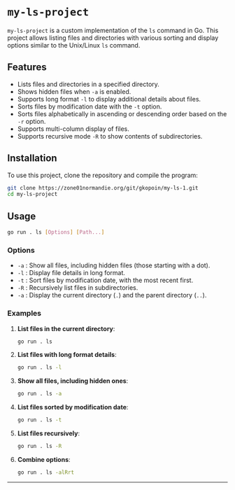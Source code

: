 # `my-ls-project`

`my-ls-project` is a custom implementation of the `ls` command in Go. This project allows listing files and directories with various sorting and display options similar to the Unix/Linux `ls` command.

## Features

- Lists files and directories in a specified directory.
- Shows hidden files when `-a` is enabled.
- Supports long format `-l` to display additional details about files.
- Sorts files by modification date with the `-t` option.
- Sorts files alphabetically in ascending or descending order based on the `-r` option.
- Supports multi-column display of files.
- Supports recursive mode `-R` to show contents of subdirectories.

## Installation

To use this project, clone the repository and compile the program:

```bash
git clone https://zone01normandie.org/git/gkopoin/my-ls-1.git
cd my-ls-project
```

## Usage

```bash
go run . ls [Options] [Path...]
```

### Options

- `-a` : Show all files, including hidden files (those starting with a dot).
- `-l` : Display file details in long format.
- `-t` : Sort files by modification date, with the most recent first.
- `-R` : Recursively list files in subdirectories.
- `-a` : Display the current directory (`.`) and the parent directory (`..`).

### Examples

1. **List files in the current directory**:

    ```bash
    go run . ls
    ```

2. **List files with long format details**:

    ```bash
    go run . ls -l
    ```

3. **Show all files, including hidden ones**:

    ```bash
    go run . ls -a
    ```

4. **List files sorted by modification date**:

    ```bash
    go run . ls -t
    ```

5. **List files recursively**:

    ```bash
    go run . ls -R
    ```

6. **Combine options**:

    ```bash
    go run . ls -alRrt
    ```

---